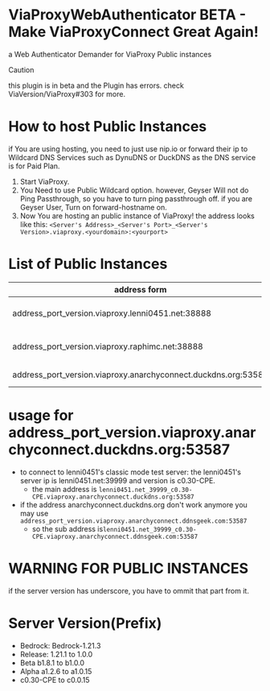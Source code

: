 # ViaProxyWebAuthenticator BETA - Make ViaProxyConnect Great Again!
a Web Authenticator Demander for ViaProxy Public instances

> [!CAUTION]
> this plugin is in beta and the Plugin has errors. check ViaVersion/ViaProxy#303 for more.

# How to host Public Instances
if You are using hosting, you need to just use nip.io or forward their ip to Wildcard DNS Services such as DynuDNS or DuckDNS as the DNS service is for Paid Plan.

1. Start ViaProxy.
2. You Need to use Public Wildcard option. however, Geyser Will not do Ping Passthrough, so you have to turn ping passthrough off. if you are Geyser User, Turn on forward-hostname on.
3. Now You are hosting an public instance of ViaProxy! the address looks like this: `<Server's Address>_<Server's Port>_<Server's Version>.viaproxy.<yourdomain>:<yourport>`

# List of Public Instances
|address form|Mode|owner|organization|status|
|--|--|--|--|--|
|address_port_version.viaproxy.lenni0451.net:38888 | OpenAuthMod | Lenni0451 & RaphiMC |  ViaVersion | ONLINE |
|address_port_version.viaproxy.raphimc.net:38888 | OpenAuthMod | Lenni0451 & RaphiMC |  ViaVersion | OFFLINE |
|address_port_version.viaproxy.anarchyconnect.duckdns.org:53587 | OpenAuthMod | Me |  GAME-CLI-SRV-DEV | ONLINE |

# usage for address_port_version.viaproxy.anarchyconnect.duckdns.org:53587
* to connect to lenni0451's classic mode test server: the lenni0451's server ip is lenni0451.net:39999 and version is c0.30-CPE.
  * the main address is `lenni0451.net_39999_c0.30-CPE.viaproxy.anarchyconnect.duckdns.org:53587`
* if the address anarchyconnect.duckdns.org don't work anymore you may use `address_port_version.viaproxy.anarchyconnect.ddnsgeek.com:53587`
  * so the sub address is`lenni0451.net_39999_c0.30-CPE.viaproxy.anarchyconnect.ddnsgeek.com:53587`

# WARNING FOR PUBLIC INSTANCES
if the server version has underscore, you have to ommit that part from it.

# Server Version(Prefix)
 * Bedrock: Bedrock-1.21.3
 * Release: 1.21.1 to 1.0.0
 * Beta b1.8.1 to b1.0.0
 * Alpha a1.2.6 to a1.0.15
 * c0.30-CPE to c0.0.15
